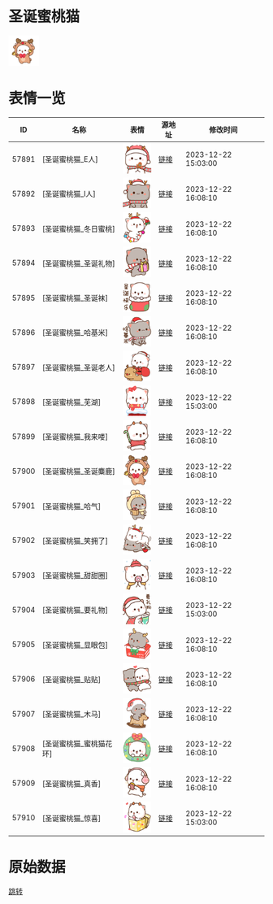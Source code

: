 # 圣诞蜜桃猫

<img src="./cover.png" height="60" alt="cover" />

# 表情一览

|ID|名称|表情|源地址|修改时间|
|----|----|----|----|----|
|57891|[圣诞蜜桃猫_E人]|<img src="./pic/057891_%5B圣诞蜜桃猫_E人%5D.png" height="60" alt="E人"/>|[链接](https://i0.hdslb.com/bfs/garb/062d035d1e4fbf1a816cd4b216222ef25c39ded9.png)|2023-12-22 15:03:00|
|57892|[圣诞蜜桃猫_I人]|<img src="./pic/057892_%5B圣诞蜜桃猫_I人%5D.png" height="60" alt="I人"/>|[链接](https://i0.hdslb.com/bfs/garb/973d9da0556342862f55e6382036ca6d774a928d.png)|2023-12-22 16:08:10|
|57893|[圣诞蜜桃猫_冬日蜜桃]|<img src="./pic/057893_%5B圣诞蜜桃猫_冬日蜜桃%5D.png" height="60" alt="冬日蜜桃"/>|[链接](https://i0.hdslb.com/bfs/garb/0f7c741037243cda3ce77ec407a4cb3af1d8675e.png)|2023-12-22 16:08:10|
|57894|[圣诞蜜桃猫_圣诞礼物]|<img src="./pic/057894_%5B圣诞蜜桃猫_圣诞礼物%5D.png" height="60" alt="圣诞礼物"/>|[链接](https://i0.hdslb.com/bfs/garb/57fabc7912574baccd5eedeac19cd33071feb3ab.png)|2023-12-22 16:08:10|
|57895|[圣诞蜜桃猫_圣诞袜]|<img src="./pic/057895_%5B圣诞蜜桃猫_圣诞袜%5D.png" height="60" alt="圣诞袜"/>|[链接](https://i0.hdslb.com/bfs/garb/ccbe8c8afe7ff6fe4d4ee164a21896c8b96f2e77.png)|2023-12-22 16:08:10|
|57896|[圣诞蜜桃猫_哈基米]|<img src="./pic/057896_%5B圣诞蜜桃猫_哈基米%5D.png" height="60" alt="哈基米"/>|[链接](https://i0.hdslb.com/bfs/garb/317eb7cd4237c9ff060ce2ae1072c2c306756d14.png)|2023-12-22 16:08:10|
|57897|[圣诞蜜桃猫_圣诞老人]|<img src="./pic/057897_%5B圣诞蜜桃猫_圣诞老人%5D.png" height="60" alt="圣诞老人"/>|[链接](https://i0.hdslb.com/bfs/garb/44060f0c115b92c5dc14cb991b73a530b92c637a.png)|2023-12-22 16:08:10|
|57898|[圣诞蜜桃猫_芜湖]|<img src="./pic/057898_%5B圣诞蜜桃猫_芜湖%5D.png" height="60" alt="芜湖"/>|[链接](https://i0.hdslb.com/bfs/garb/9c1eb09f7fac5174edd421716cc2d68934181895.png)|2023-12-22 15:03:00|
|57899|[圣诞蜜桃猫_我来喽]|<img src="./pic/057899_%5B圣诞蜜桃猫_我来喽%5D.png" height="60" alt="我来喽"/>|[链接](https://i0.hdslb.com/bfs/garb/74fdce45b1f0375abbd1273404e5a9713d9df63c.png)|2023-12-22 16:08:10|
|57900|[圣诞蜜桃猫_圣诞麋鹿]|<img src="./pic/057900_%5B圣诞蜜桃猫_圣诞麋鹿%5D.png" height="60" alt="圣诞麋鹿"/>|[链接](https://i0.hdslb.com/bfs/garb/7d0072dd84edc11cd6887ca97ebdcb67aafcf64e.png)|2023-12-22 16:08:10|
|57901|[圣诞蜜桃猫_哈气]|<img src="./pic/057901_%5B圣诞蜜桃猫_哈气%5D.png" height="60" alt="哈气"/>|[链接](https://i0.hdslb.com/bfs/garb/89e6ecc0bdfa1160bfd67c60e3f4aff75d254382.png)|2023-12-22 16:08:10|
|57902|[圣诞蜜桃猫_笑拥了]|<img src="./pic/057902_%5B圣诞蜜桃猫_笑拥了%5D.png" height="60" alt="笑拥了"/>|[链接](https://i0.hdslb.com/bfs/garb/60f1cd5d9deeaf58afad26dd88a1d39e8427f115.png)|2023-12-22 16:08:10|
|57903|[圣诞蜜桃猫_甜甜圈]|<img src="./pic/057903_%5B圣诞蜜桃猫_甜甜圈%5D.png" height="60" alt="甜甜圈"/>|[链接](https://i0.hdslb.com/bfs/garb/e0e1dc8956c2c7058902fbb891ed16d2bd6e9189.png)|2023-12-22 16:08:10|
|57904|[圣诞蜜桃猫_要礼物]|<img src="./pic/057904_%5B圣诞蜜桃猫_要礼物%5D.png" height="60" alt="要礼物"/>|[链接](https://i0.hdslb.com/bfs/garb/d5a304bf461d63b886585a2e92ae2f3258befbeb.png)|2023-12-22 15:03:00|
|57905|[圣诞蜜桃猫_显眼包]|<img src="./pic/057905_%5B圣诞蜜桃猫_显眼包%5D.png" height="60" alt="显眼包"/>|[链接](https://i0.hdslb.com/bfs/garb/378d04af4b3522ae3288d992070b3cac73bafc0c.png)|2023-12-22 16:08:10|
|57906|[圣诞蜜桃猫_贴贴]|<img src="./pic/057906_%5B圣诞蜜桃猫_贴贴%5D.png" height="60" alt="贴贴"/>|[链接](https://i0.hdslb.com/bfs/garb/5ebb8e31021ac28047d1bc3e7ae1da4844e5e04b.png)|2023-12-22 16:08:10|
|57907|[圣诞蜜桃猫_木马]|<img src="./pic/057907_%5B圣诞蜜桃猫_木马%5D.png" height="60" alt="木马"/>|[链接](https://i0.hdslb.com/bfs/garb/c0ae218a1bd04015f6ca8582257896f087ecf952.png)|2023-12-22 16:08:10|
|57908|[圣诞蜜桃猫_蜜桃猫花环]|<img src="./pic/057908_%5B圣诞蜜桃猫_蜜桃猫花环%5D.png" height="60" alt="蜜桃猫花环"/>|[链接](https://i0.hdslb.com/bfs/garb/77a6003b666cfda5429a73a0a55a25de9bef6f44.png)|2023-12-22 16:08:10|
|57909|[圣诞蜜桃猫_真香]|<img src="./pic/057909_%5B圣诞蜜桃猫_真香%5D.png" height="60" alt="真香"/>|[链接](https://i0.hdslb.com/bfs/garb/d3ce673c3e3b489083fc5efa96180eca1182a6cd.png)|2023-12-22 16:08:10|
|57910|[圣诞蜜桃猫_惊喜]|<img src="./pic/057910_%5B圣诞蜜桃猫_惊喜%5D.png" height="60" alt="惊喜"/>|[链接](https://i0.hdslb.com/bfs/garb/aa43a69ecc56eeba8f1a8a5b7ada6fadd01d102b.png)|2023-12-22 15:03:00|

# 原始数据

[跳转](./raw.json)

